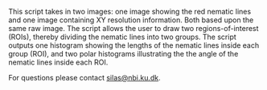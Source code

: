 This script takes in two images: one image showing the red nematic lines and one image containing XY resolution information. Both based upon the same raw image. The script allows the user to draw two regions-of-interest (ROIs), thereby dividing the nematic lines into two groups. The script outputs one histogram showing the lengths of the nematic lines inside each group (ROI), and two polar histograms illustrating the the angle of the nematic lines inside each ROI.

For questions please contact silas@nbi.ku.dk.
